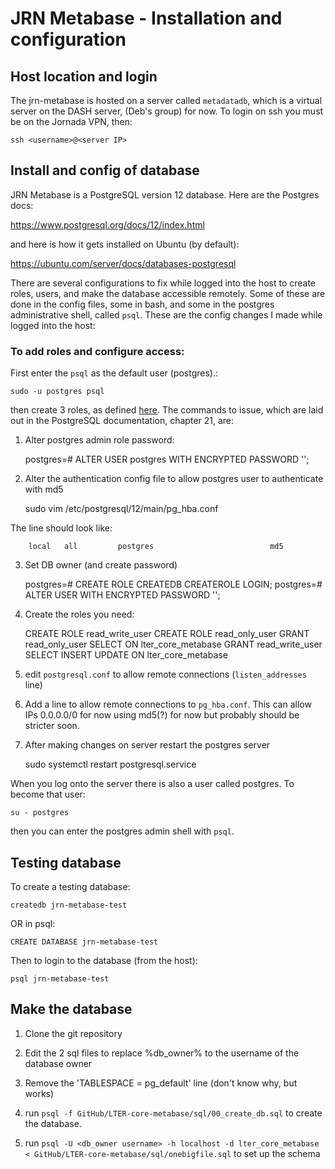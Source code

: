 # JRN Metabase - Installation and configuration

## Host location and login

The jrn-metabase is hosted on a server called `metadatadb`, which is a virtual server on the DASH server, (Deb's group) for now. To login on ssh you must be on the Jornada VPN, then:

    ssh <username>@<server IP>

## Install and config of database

JRN Metabase is a PostgreSQL version 12 database. Here are the Postgres docs:

https://www.postgresql.org/docs/12/index.html

and here is how it gets installed on Ubuntu (by default):

https://ubuntu.com/server/docs/databases-postgresql

There are several configurations to fix while logged into the host to create roles, users, and make the database accessible remotely. Some of these are done in the config files, some in bash, and some in the postgres administrative shell, called `psql`. These are the config changes I made while logged into the host:

### To add roles and configure access:

First enter the `psql` as the default user (postgres).:

    sudo -u postgres psql

then create 3 roles, as defined [here](https://github.com/lter/LTER-core-metabase/blob/master/docs/quick_start.md#1-create-users-and-assign-privileges). The commands to issue, which are laid out in the PostgreSQL documentation, chapter 21, are:

1. Alter postgres admin role password:

    postgres=# ALTER USER postgres WITH ENCRYPTED PASSWORD '<password>';

2. Alter the authentication config file to allow postgres user to authenticate with md5

    sudo vim /etc/postgresql/12/main/pg_hba.conf

The line should look like:

        local   all         postgres                          md5

3. Set DB owner (and create password)

    postgres=# CREATE ROLE <name> CREATEDB CREATEROLE LOGIN;
    postgres=# ALTER USER <name> WITH ENCRYPTED PASSWORD '<password>';

4. Create the roles you need:

    CREATE ROLE read_write_user
    CREATE ROLE read_only_user
    GRANT read_only_user SELECT ON lter_core_metabase
    GRANT read_write_user SELECT INSERT UPDATE ON lter_core_metabase


5.  edit `postgresql.conf` to allow remote connections (`listen_addresses` line)

6.  Add a line to allow remote connections to `pg_hba.conf`. This can allow IPs 0.0.0.0/0 for now using md5(?) for now but probably should be stricter soon.

7. After making changes on server restart the postgres server

    sudo systemctl restart postgresql.service

When you log onto the server there is also a user called postgres. To become that user:

    su - postgres

then you can enter the postgres admin shell with `psql`.

## Testing database


To create a testing database:

    createdb jrn-metabase-test

OR in psql:

    CREATE DATABASE jrn-metabase-test

Then to login to the database (from the host):

    psql jrn-metabase-test

## Make the database

1. Clone the git repository

2. Edit the 2 sql files to replace %db_owner% to the username of the database owner

3. Remove the 'TABLESPACE = pg_default' line (don't know why, but works)

4. run `psql -f GitHub/LTER-core-metabase/sql/00_create_db.sql` to create the database.

5. run `psql -U <db_owner username> -h localhost -d lter_core_metabase < GitHub/LTER-core-metabase/sql/onebigfile.sql` to set up the schema


